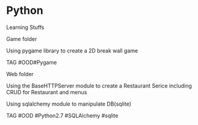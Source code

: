 Python
======

Learning Stuffs

Game folder

Using pygame library to create a 2D break wall game

TAG #OOD#Pygame

Web folder

Using the BaseHTTPServer module to create a Restaurant Serice
including CRUD for Restaurant and menus

Using sqlalchemy module to manipulate DB(sqlite)

TAG #OOD #Python2.7 #SQLAlchemy #sqlite




